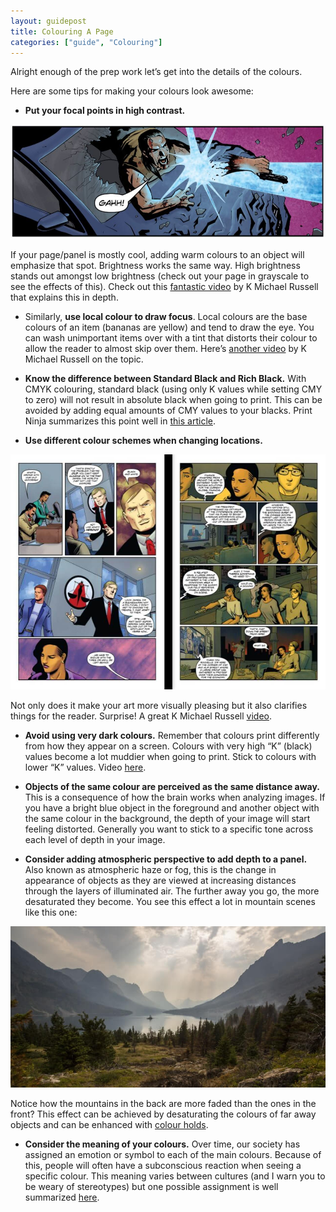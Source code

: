 ```yaml
---
layout: guidepost
title: Colouring A Page
categories: ["guide", "Colouring"]
---
```



Alright enough of the prep work let’s get into the details of the colours.

Here are some tips for making your colours look awesome:

- **Put your focal points in high contrast.**

![](/images/guide/focus.JPG)

If your page/panel is mostly cool, adding warm colours to an object will emphasize that spot. Brightness works the same way. High brightness stands out amongst low brightness (check out your page in grayscale to see the effects of this). Check out this [fantastic video](https://www.youtube.com/watch?v=qCSE2x4g1ts) by K Michael Russell that explains this in depth.

- Similarly, **use local colour to draw focus**. Local colours are the base colours of an item (bananas are yellow) and tend to draw the eye. You can wash unimportant items over with a tint that distorts their colour to allow the reader to almost skip over them. Here’s [another video](https://www.youtube.com/watch?v=41Whjc9trtg) by K Michael Russell on the topic.

- **Know the difference between Standard Black and Rich Black.** With CMYK colouring, standard black (using only K values while setting CMY to zero) will not result in absolute black when going to print. This can be avoided by adding equal amounts of CMY values to your blacks. Print Ninja summarizes this point well in [this article](http://www.printninja.com/printing-resource-center/file-setup/offset-printing-guidelines/offset-color-requirements/standard-black-vs-rich-black).

- **Use different colour schemes when changing locations.**

![](/images/guide/location.JPG)

Not only does it make your art more visually pleasing but it also clarifies things for the reader. Surprise! A great K Michael Russell [video](https://www.youtube.com/watch?v=aWI2bAKM6rQ&t=25s).

- **Avoid using very dark colours.** Remember that colours print differently from how they appear on a screen. Colours with very high “K” (black) values become a lot muddier when going to print. Stick to colours with lower “K” values. Video [here](https://www.youtube.com/watch?v=bY_XRZuBdeM).

- **Objects of the same colour are perceived as the same distance away.** This is a consequence of how the brain works when analyzing images. If you have a bright blue object in the foreground and another object with the same colour in the background, the depth of your image will start feeling distorted. Generally you want to stick to a specific tone across each level of depth in your image.

- **Consider adding atmospheric perspective to add depth to a panel.** Also known as atmospheric haze or fog, this is the change in appearance of objects as they are viewed at increasing distances through the layers of illuminated air. The further away you go, the more desaturated they become. You see this effect a lot in mountain scenes like this one:

![](/images/guide/haze.jpeg)

Notice how the mountains in the back are more faded than the ones in the front? This effect can be achieved by desaturating the colours of far away objects and can be enhanced with [colour holds](http://nathanfairbairn.tumblr.com/post/177262143624/color-holds).

- **Consider the meaning of your colours.** Over time, our society has assigned an emotion or symbol to each of the main colours. Because of this, people will often have a subconscious reaction when seeing a specific colour. This meaning varies between cultures (and I warn you to be weary of stereotypes) but one possible assignment is well summarized [here](http://www.color-wheel-pro.com/color-meaning.html).